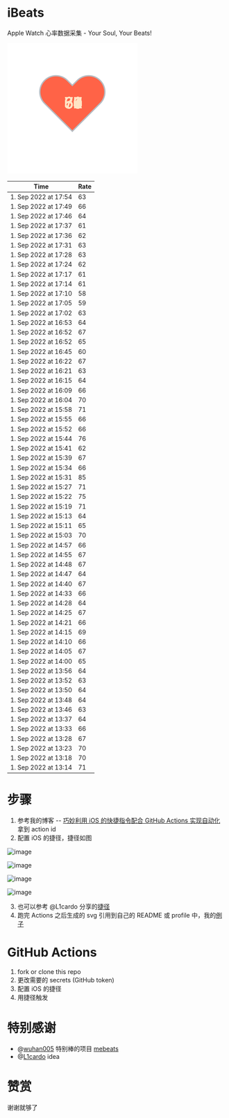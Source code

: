 # iBeats
Apple Watch 心率数据采集 - Your Soul, Your Beats!

![](./files/heart.svg)

<!--START_SECTION:my_heart_rate-->
| Time | Rate | 
 | ---- | ---- | 
| 1. Sep 2022 at 17:54 | 63 |
| 1. Sep 2022 at 17:49 | 66 |
| 1. Sep 2022 at 17:46 | 64 |
| 1. Sep 2022 at 17:37 | 61 |
| 1. Sep 2022 at 17:36 | 62 |
| 1. Sep 2022 at 17:31 | 63 |
| 1. Sep 2022 at 17:28 | 63 |
| 1. Sep 2022 at 17:24 | 62 |
| 1. Sep 2022 at 17:17 | 61 |
| 1. Sep 2022 at 17:14 | 61 |
| 1. Sep 2022 at 17:10 | 58 |
| 1. Sep 2022 at 17:05 | 59 |
| 1. Sep 2022 at 17:02 | 63 |
| 1. Sep 2022 at 16:53 | 64 |
| 1. Sep 2022 at 16:52 | 67 |
| 1. Sep 2022 at 16:52 | 65 |
| 1. Sep 2022 at 16:45 | 60 |
| 1. Sep 2022 at 16:22 | 67 |
| 1. Sep 2022 at 16:21 | 63 |
| 1. Sep 2022 at 16:15 | 64 |
| 1. Sep 2022 at 16:09 | 66 |
| 1. Sep 2022 at 16:04 | 70 |
| 1. Sep 2022 at 15:58 | 71 |
| 1. Sep 2022 at 15:55 | 66 |
| 1. Sep 2022 at 15:52 | 66 |
| 1. Sep 2022 at 15:44 | 76 |
| 1. Sep 2022 at 15:41 | 62 |
| 1. Sep 2022 at 15:39 | 67 |
| 1. Sep 2022 at 15:34 | 66 |
| 1. Sep 2022 at 15:31 | 85 |
| 1. Sep 2022 at 15:27 | 71 |
| 1. Sep 2022 at 15:22 | 75 |
| 1. Sep 2022 at 15:19 | 71 |
| 1. Sep 2022 at 15:13 | 64 |
| 1. Sep 2022 at 15:11 | 65 |
| 1. Sep 2022 at 15:03 | 70 |
| 1. Sep 2022 at 14:57 | 66 |
| 1. Sep 2022 at 14:55 | 67 |
| 1. Sep 2022 at 14:48 | 67 |
| 1. Sep 2022 at 14:47 | 64 |
| 1. Sep 2022 at 14:40 | 67 |
| 1. Sep 2022 at 14:33 | 66 |
| 1. Sep 2022 at 14:28 | 64 |
| 1. Sep 2022 at 14:25 | 67 |
| 1. Sep 2022 at 14:21 | 66 |
| 1. Sep 2022 at 14:15 | 69 |
| 1. Sep 2022 at 14:10 | 66 |
| 1. Sep 2022 at 14:05 | 67 |
| 1. Sep 2022 at 14:00 | 65 |
| 1. Sep 2022 at 13:56 | 64 |
| 1. Sep 2022 at 13:52 | 63 |
| 1. Sep 2022 at 13:50 | 64 |
| 1. Sep 2022 at 13:48 | 64 |
| 1. Sep 2022 at 13:46 | 63 |
| 1. Sep 2022 at 13:37 | 64 |
| 1. Sep 2022 at 13:33 | 66 |
| 1. Sep 2022 at 13:28 | 67 |
| 1. Sep 2022 at 13:23 | 70 |
| 1. Sep 2022 at 13:18 | 70 |
| 1. Sep 2022 at 13:14 | 71 |

<!--END_SECTION:my_heart_rate-->

# 步骤
1. 参考我的博客 -- [巧妙利用 iOS 的快捷指令配合 GitHub Actions 实现自动化](https://github.com/yihong0618/gitblog/issues/198) 拿到 action id
2. 配置 iOS 的捷径，捷径如图

![image](https://user-images.githubusercontent.com/15976103/122154218-0db0b480-ce97-11eb-93bb-5aec07c558dc.png)

![image](https://user-images.githubusercontent.com/15976103/122154236-186b4980-ce97-11eb-8e4b-70551a0391ae.png)

![image](https://user-images.githubusercontent.com/15976103/122154268-2d47dd00-ce97-11eb-902e-3acf292265a9.png)

![image](https://user-images.githubusercontent.com/15976103/122174055-fa144680-ceb4-11eb-9be2-3eb83cd516f7.png)

3. 也可以参考 @L1cardo 分享的[捷径](https://www.icloud.com/shortcuts/6ab6047b459c41ad822ad6b94b1c03d4)
4. 跑完 Actions 之后生成的 svg 引用到自己的 README 或 profile 中，我的[例子](https://github.com/yihong0618) 

# GitHub Actions

1. fork or clone this repo
2. 更改需要的 secrets (GitHub token)
3. 配置 iOS 的捷径
4. 用捷径触发

# 特别感谢
- @[wuhan005](https://github.com/wuhan005) 特别棒的项目 [mebeats](https://github.com/wuhan005/mebeats)
- @[L1cardo](https://github.com/L1cardo) idea

# 赞赏
谢谢就够了
